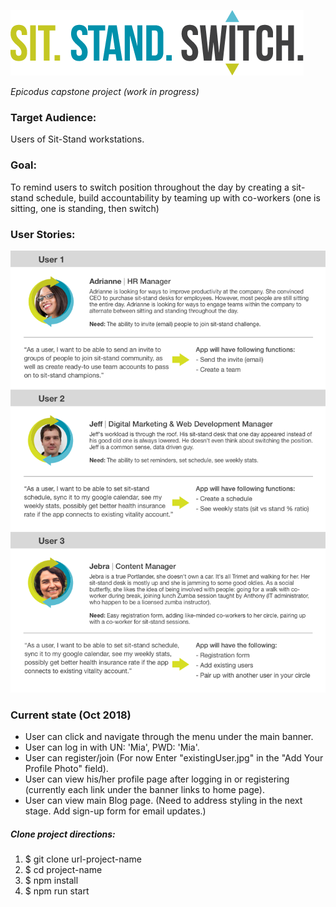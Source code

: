 ![logotype](/img/logotype.png)


_Epicodus capstone project (work in progress)_

### Target Audience:
Users of Sit-Stand workstations.
### Goal:

To remind users to switch position throughout the day by creating a sit-stand schedule, build accountability by teaming up with co-workers (one is sitting, one is standing, then switch)

### User Stories:
![user-stories](/img/userStories.png)
### Current state (Oct 2018)
 * User can click and navigate through the menu under the main banner.
 * User can log in with UN: 'Mia', PWD: 'Mia'.
 * User can register/join (For now Enter  "existingUser.jpg" in the "Add Your Profile Photo" field).
 * User can view his/her profile page after logging in or registering (currently each link under the banner links to home page).
 * User can view main Blog page. (Need to address styling in the next stage. Add sign-up form for email updates.)


##### Clone project directions:

1. $ git clone url-project-name
2. $ cd project-name
3. $ npm install
4. $ npm run start
